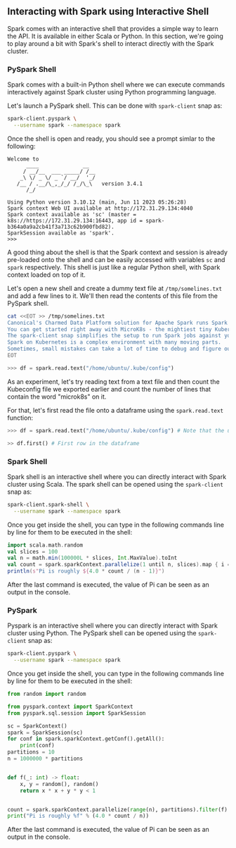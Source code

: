 ## Interacting with Spark using Interactive Shell

Spark comes with an interactive shell that provides a simple way to learn the API. It is available in either Scala or Python. In this section, we're going to play around a bit with Spark's shell to interact directly with the Spark cluster.

### PySpark Shell

Spark comes with a built-in Python shell where we can execute commands interactively against Spark cluster using Python programming language.

Let's launch a PySpark shell. This can be done with `spark-client` snap as:

```bash
spark-client.pyspark \
  --username spark --namespace spark
```

Once the shell is open and ready, you should see a prompt simlar to the following:

```
Welcome to
      ____              __
     / __/__  ___ _____/ /__
    _\ \/ _ \/ _ `/ __/  '_/
   /__ / .__/\_,_/_/ /_/\_\   version 3.4.1
      /_/

Using Python version 3.10.12 (main, Jun 11 2023 05:26:28)
Spark context Web UI available at http://172.31.29.134:4040
Spark context available as 'sc' (master = k8s://https://172.31.29.134:16443, app id = spark-b364a0a9a2cb41f3a713c62b900fbd82).
SparkSession available as 'spark'.
>>> 
```

A good thing about the shell is that the Spark context and session is already pre-loaded onto the shell and can be easily accessed with variables `sc` and `spark` respectively. This shell is just like a regular Python shell, with Spark context loaded on top of it.

Let's open a new shell and create a dummy text file at `/tmp/somelines.txt` and add a few lines to it. We'll then read the contents of this file from the PySpark shell.

```bash
cat <<EOT >> /tmp/somelines.txt
Canonical's Charmed Data Platform solution for Apache Spark runs Spark jobs on your Kubernetes cluster.
You can get started right away with MicroK8s - the mightiest tiny Kubernetes distro around! 
The spark-client snap simplifies the setup to run Spark jobs against your Kubernetes cluster. 
Spark on Kubernetes is a complex environment with many moving parts.
Sometimes, small mistakes can take a lot of time to debug and figure out.
EOT
```

```python
>>> df = spark.read.text("/home/ubuntu/.kube/config")
```

As an experiment, let's try reading text from a text file and then count the Kubeconfig file we exported earlier and count the number of lines that contain the word "microk8s" on it.

For that, let's first read the file onto a dataframe using the `spark.read.text` function:

```python
>>> df = spark.read.text("/home/ubuntu/.kube/config") # Note that the username could be different in your system

>> df.first() # First row in the dataframe

```


### Spark Shell

Spark shell is an interactive shell where you can directly interact with Spark cluster using Scala. The spark shell can be opened using the `spark-client` snap as:

```bash
spark-client.spark-shell \
  --username spark --namespace spark
```

Once you get inside the shell, you can type in the following commands line by line for them to be executed in the shell:

```scala
import scala.math.random
val slices = 100
val n = math.min(100000L * slices, Int.MaxValue).toInt
val count = spark.sparkContext.parallelize(1 until n, slices).map { i => val x = random * 2 - 1; val y = random * 2 - 1;  if (x*x + y*y <= 1) 1 else 0;}.reduce(_ + _)
println(s"Pi is roughly ${4.0 * count / (n - 1)}")
```

After the last command is executed, the value of Pi can be seen as an output in the console.


### PySpark
Pyspark is an interactive shell where you can directly interact with Spark cluster using Python. The PySpark shell can be opened using the `spark-client` snap as:

```bash
spark-client.pyspark \
  --username spark --namespace spark
```

Once you get inside the shell, you can type in the following commands line by line for them to be executed in the shell:

```python
from random import random

from pyspark.context import SparkContext
from pyspark.sql.session import SparkSession

sc = SparkContext()
spark = SparkSession(sc)
for conf in spark.sparkContext.getConf().getAll():
    print(conf)
partitions = 10
n = 1000000 * partitions


def f(_: int) -> float:
    x, y = random(), random()
    return x * x + y * y < 1


count = spark.sparkContext.parallelize(range(n), partitions).filter(f).count()
print("Pi is roughly %f" % (4.0 * count / n))
```

After the last command is executed, the value of Pi can be seen as an output in the console.